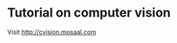 # Tutorial on computer vision
Visit <a href="http://cvision.mosaal.com">http://cvision.mosaal.com</a>